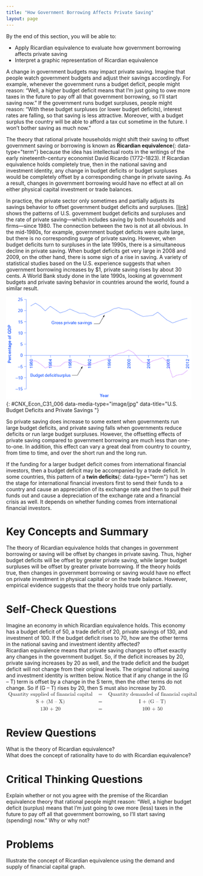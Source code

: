 ```yaml
---
title: "How Government Borrowing Affects Private Saving"
layout: page
---
```



<div data-type="abstract" markdown="1">
By the end of this section, you will be able to:

* Apply Ricardian equivalence to evaluate how government borrowing affects private saving
* Interpret a graphic representation of Ricardian equivalence

</div>

A change in government budgets may impact private saving. Imagine that people watch government budgets and adjust their savings accordingly. For example, whenever the government runs a budget deficit, people might reason: “Well, a higher budget deficit means that I’m just going to owe more taxes in the future to pay off all that government borrowing, so I’ll start saving now.” If the government runs budget surpluses, people might reason: “With these budget surpluses (or lower budget deficits), interest rates are falling, so that saving is less attractive. Moreover, with a budget surplus the country will be able to afford a tax cut sometime in the future. I won’t bother saving as much now.”

The theory that rational private households might shift their saving to offset government saving or borrowing is known as **Ricardian equivalence**{: data-type="term"} because the idea has intellectual roots in the writings of the early nineteenth-century economist David Ricardo (1772–1823). If Ricardian equivalence holds completely true, then in the national saving and investment identity, any change in budget deficits or budget surpluses would be completely offset by a corresponding change in private saving. As a result, changes in government borrowing would have no effect at all on either physical capital investment or trade balances.

In practice, the private sector only sometimes and partially adjusts its savings behavior to offset government budget deficits and surpluses. [\[link\]](#CNX_Econ_C31_006) shows the patterns of U.S. government budget deficits and surpluses and the rate of private saving—which includes saving by both households and firms—since 1980. The connection between the two is not at all obvious. In the mid-1980s, for example, government budget deficits were quite large, but there is no corresponding surge of private saving. However, when budget deficits turn to surpluses in the late 1990s, there is a simultaneous decline in private saving. When budget deficits get very large in 2008 and 2009, on the other hand, there is some sign of a rise in saving. A variety of statistical studies based on the U.S. experience suggests that when government borrowing increases by $1, private saving rises by about 30 cents. A World Bank study done in the late 1990s, looking at government budgets and private saving behavior in countries around the world, found a similar result.

 ![The graph shows that government borrowing and private investment sometimes rise and fall together. For example, between 1980 and 1984 the deficit as a percentage of GDP fell from &#x2013;5 to &#x2013;2% and the gross private savings as a percentage of GDP also fell from 22% to 20%.](../resources/CNX_Econ_C31_006.jpg "The theory of Ricardian equivalence suggests that any increase in government borrowing will be offset by additional private saving, while any decrease in government borrowing will be offset by reduced private saving. Sometimes this theory holds true, and sometimes it does not hold true at all. (Source: Bureau of Economic Analysis and Federal Reserve Economic Data)"){: #CNX_Econ_C31_006 data-media-type="image/jpg" data-title="U.S. Budget Deficits and Private Savings "}

So private saving does increase to some extent when governments run large budget deficits, and private saving falls when governments reduce deficits or run large budget surpluses. However, the offsetting effects of private saving compared to government borrowing are much less than one-to-one. In addition, this effect can vary a great deal from country to country, from time to time, and over the short run and the long run.

If the funding for a larger budget deficit comes from international financial investors, then a budget deficit may be accompanied by a trade deficit. In some countries, this pattern of a **twin deficits**{: data-type="term"} has set the stage for international financial investors first to send their funds to a country and cause an appreciation of its exchange rate and then to pull their funds out and cause a depreciation of the exchange rate and a financial crisis as well. It depends on whether funding comes from international financial investors.

# Key Concepts and Summary

The theory of Ricardian equivalence holds that changes in government borrowing or saving will be offset by changes in private saving. Thus, higher budget deficits will be offset by greater private saving, while larger budget surpluses will be offset by greater private borrowing. If the theory holds true, then changes in government borrowing or saving would have no effect on private investment in physical capital or on the trade balance. However, empirical evidence suggests that the theory holds true only partially.

# Self-Check Questions

<div data-type="exercise">
<div data-type="problem" markdown="1">
Imagine an economy in which Ricardian equivalence holds. This economy has a budget deficit of 50, a trade deficit of 20, private savings of 130, and investment of 100. If the budget deficit rises to 70, how are the other terms in the national saving and investment identity affected?

</div>
<div data-type="solution" markdown="1">
Ricardian equivalence means that private saving changes to offset exactly any changes in the government budget. So, if the deficit increases by 20, private saving increases by 20 as well, and the trade deficit and the budget deficit will not change from their original levels. The original national saving and investment identity is written below. Notice that if any change in the (G – T) term is offset by a change in the S term, then the other terms do not change. So if (G – T) rises by 20, then S must also increase by 20.

<div data-type="equation">
<math xmlns="http://www.w3.org/1998/Math/MathML"><mtable columnspacing="2px" columnalign="right center left"><mtr><mtd><mtext>Quantity supplied of financial capital</mtext></mtd><mtd><mtext> = </mtext></mtd><mtd><mtext>Quantity demanded of financial capital</mtext></mtd></mtr><mtr><mtd><mtext>S + (M – X)</mtext></mtd><mtd><mtext> = </mtext></mtd><mtd><mtext>I + (G – T)</mtext></mtd></mtr><mtr><mtd><mtext>130 + 20</mtext></mtd><mtd><mtext> = </mtext></mtd><mtd><mtext>100 + 50</mtext></mtd></mtr></mtable></math>
</div>
</div>
</div>

# Review Questions

<div data-type="exercise">
<div data-type="problem" markdown="1">
What is the theory of Ricardian equivalence?

</div>
</div>

<div data-type="exercise">
<div data-type="problem" markdown="1">
What does the concept of rationality have to do with Ricardian equivalence?

</div>
</div>

# Critical Thinking Questions

<div data-type="exercise">
<div data-type="problem" markdown="1">
Explain whether or not you agree with the premise of the Ricardian equivalence theory that rational people might reason: “Well, a higher budget deficit (surplus) means that I’m just going to owe more (less) taxes in the future to pay off all that government borrowing, so I’ll start saving (spending) now.” Why or why not?

</div>
</div>

# Problems

<div data-type="exercise">
<div data-type="problem" markdown="1">
Illustrate the concept of Ricardian equivalence using the demand and supply of financial capital graph.

</div>
</div>

